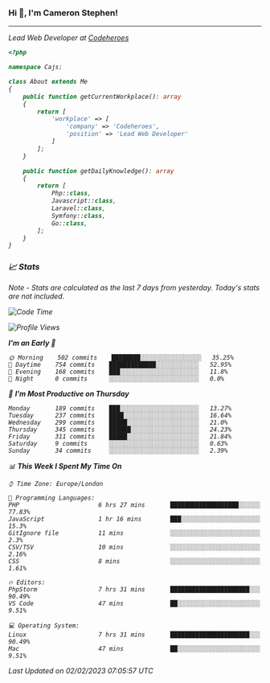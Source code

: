 ### Hi 👋, I'm Cameron Stephen!
<hr>
<p><em>Lead Web Developer at <a href="https://codeheroes.co.uk">Codeheroes</a></p>


```php
<?php

namespace Cajs;

class About extends Me
{
    public function getCurrentWorkplace(): array
    {
        return [
            'workplace' => [
                'company' => 'Codeheroes',
                'position' => 'Lead Web Developer'
            ]
        ];
    }

    public function getDailyKnowledge(): array
    {
        return [
            Php::class,
            Javascript::class,
            Laravel::class,
            Symfony::class,
            Go::class,
        ];
    }
}
```

### 📈 Stats
<p><em>Note - Stats are calculated as the last 7 days from yesterday. Today's stats are not included.</em></p>


<!--START_SECTION:waka-->
![Code Time](http://img.shields.io/badge/Code%20Time-3%2C250%20hrs%2043%20mins-blue)

![Profile Views](http://img.shields.io/badge/Profile%20Views-3-blue)

**I'm an Early 🐤** 

```text
🌞 Morning    502 commits    ████████░░░░░░░░░░░░░░░░░   35.25% 
🌆 Daytime    754 commits    █████████████░░░░░░░░░░░░   52.95% 
🌃 Evening    168 commits    ███░░░░░░░░░░░░░░░░░░░░░░   11.8% 
🌙 Night      0 commits      ░░░░░░░░░░░░░░░░░░░░░░░░░   0.0%

```
📅 **I'm Most Productive on Thursday** 

```text
Monday       189 commits    ███░░░░░░░░░░░░░░░░░░░░░░   13.27% 
Tuesday      237 commits    ████░░░░░░░░░░░░░░░░░░░░░   16.64% 
Wednesday    299 commits    █████░░░░░░░░░░░░░░░░░░░░   21.0% 
Thursday     345 commits    ██████░░░░░░░░░░░░░░░░░░░   24.23% 
Friday       311 commits    █████░░░░░░░░░░░░░░░░░░░░   21.84% 
Saturday     9 commits      ░░░░░░░░░░░░░░░░░░░░░░░░░   0.63% 
Sunday       34 commits     ░░░░░░░░░░░░░░░░░░░░░░░░░   2.39%

```


📊 **This Week I Spent My Time On** 

```text
⌚︎ Time Zone: Europe/London

💬 Programming Languages: 
PHP                      6 hrs 27 mins       ███████████████████░░░░░░   77.83% 
JavaScript               1 hr 16 mins        ███░░░░░░░░░░░░░░░░░░░░░░   15.3% 
GitIgnore file           11 mins             ░░░░░░░░░░░░░░░░░░░░░░░░░   2.3% 
CSV/TSV                  10 mins             ░░░░░░░░░░░░░░░░░░░░░░░░░   2.16% 
CSS                      8 mins              ░░░░░░░░░░░░░░░░░░░░░░░░░   1.61%

🔥 Editors: 
PhpStorm                 7 hrs 31 mins       ██████████████████████░░░   90.49% 
VS Code                  47 mins             ██░░░░░░░░░░░░░░░░░░░░░░░   9.51%

💻 Operating System: 
Linux                    7 hrs 31 mins       ██████████████████████░░░   90.49% 
Mac                      47 mins             ██░░░░░░░░░░░░░░░░░░░░░░░   9.51%

```


 Last Updated on 02/02/2023 07:05:57 UTC
<!--END_SECTION:waka-->
